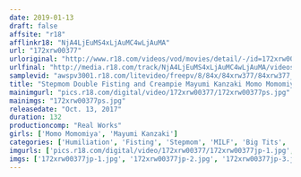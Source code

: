 ```yaml
---
date: 2019-01-13
draft: false
affsite: "r18"
afflinkr18: "NjA4LjEuMS4xLjAuMC4wLjAuMA"
url: "172xrw00377"
urloriginal: "http://www.r18.com/videos/vod/movies/detail/-/id=172xrw00377"
urlfinal: "http://media.r18.com/track/NjA4LjEuMS4xLjAuMC4wLjAuMA/videos/vod/movies/detail/-/id=172xrw00377"
samplevid: "awspv3001.r18.com/litevideo/freepv/8/84x/84xrw377/84xrw377_dmb_w.mp4"
title: "Stepmom Double Fisting and Creampie Mayumi Kanzaki Momo Momomiya"
mainimgurl: "pics.r18.com/digital/video/172xrw00377/172xrw00377ps.jpg"
mainimgs: "172xrw00377ps.jpg"
releasedate: "Oct. 13, 2017"
duration: 132
productioncomp: "Real Works"
girls: ['Momo Momomiya', 'Mayumi Kanzaki']
categories: ['Humiliation', 'Fisting', 'Stepmom', 'MILF', 'Big Tits', 'Glasses', 'Small Tits', 'Relatives', 'Nymphomaniac', 'Creampie']
imgurls: ['pics.r18.com/digital/video/172xrw00377/172xrw00377jp-1.jpg', 'pics.r18.com/digital/video/172xrw00377/172xrw00377jp-2.jpg', 'pics.r18.com/digital/video/172xrw00377/172xrw00377jp-3.jpg', 'pics.r18.com/digital/video/172xrw00377/172xrw00377jp-4.jpg', 'pics.r18.com/digital/video/172xrw00377/172xrw00377jp-5.jpg', 'pics.r18.com/digital/video/172xrw00377/172xrw00377jp-6.jpg', 'pics.r18.com/digital/video/172xrw00377/172xrw00377jp-7.jpg', 'pics.r18.com/digital/video/172xrw00377/172xrw00377jp-8.jpg', 'pics.r18.com/digital/video/172xrw00377/172xrw00377jp-9.jpg', 'pics.r18.com/digital/video/172xrw00377/172xrw00377jp-10.jpg', 'pics.r18.com/digital/video/172xrw00377/172xrw00377jp-11.jpg', 'pics.r18.com/digital/video/172xrw00377/172xrw00377jp-12.jpg', 'pics.r18.com/digital/video/172xrw00377/172xrw00377jp-13.jpg', 'pics.r18.com/digital/video/172xrw00377/172xrw00377jp-14.jpg', 'pics.r18.com/digital/video/172xrw00377/172xrw00377jp-15.jpg', 'pics.r18.com/digital/video/172xrw00377/172xrw00377jp-16.jpg', 'pics.r18.com/digital/video/172xrw00377/172xrw00377jp-17.jpg', 'pics.r18.com/digital/video/172xrw00377/172xrw00377jp-18.jpg', 'pics.r18.com/digital/video/172xrw00377/172xrw00377jp-19.jpg', 'pics.r18.com/digital/video/172xrw00377/172xrw00377jp-20.jpg']
imgs: ['172xrw00377jp-1.jpg', '172xrw00377jp-2.jpg', '172xrw00377jp-3.jpg', '172xrw00377jp-4.jpg', '172xrw00377jp-5.jpg', '172xrw00377jp-6.jpg', '172xrw00377jp-7.jpg', '172xrw00377jp-8.jpg', '172xrw00377jp-9.jpg', '172xrw00377jp-10.jpg', '172xrw00377jp-11.jpg', '172xrw00377jp-12.jpg', '172xrw00377jp-13.jpg', '172xrw00377jp-14.jpg', '172xrw00377jp-15.jpg', '172xrw00377jp-16.jpg', '172xrw00377jp-17.jpg', '172xrw00377jp-18.jpg', '172xrw00377jp-19.jpg', '172xrw00377jp-20.jpg']
---
```

